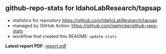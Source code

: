 ## github-repo-stats for IdahoLabResearch/tapsap

- statistics for repository https://github.com/IdahoLabResearch/tapsap
- managed by GitHub Action: https://github.com/jgehrcke/github-repo-stats
- workflow that created this README: `update-stats`

**Latest report PDF**: [report.pdf](https://github.com/idaholab/repository-statistics/raw/main/IdahoLabResearch/tapsap/latest-report/report.pdf)

